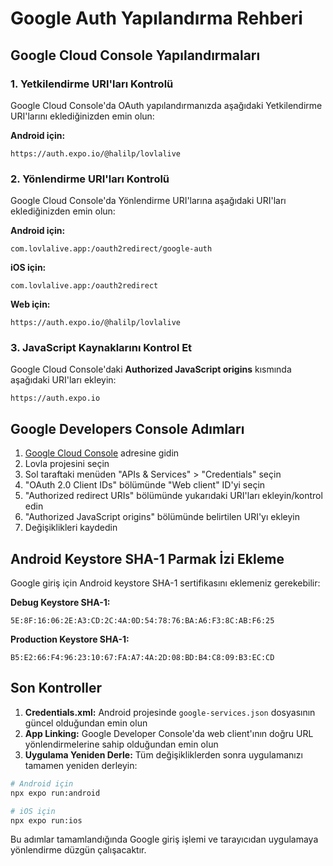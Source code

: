 # Google Auth Yapılandırma Rehberi

## Google Cloud Console Yapılandırmaları

### 1. Yetkilendirme URI'ları Kontrolü
Google Cloud Console'da OAuth yapılandırmanızda aşağıdaki Yetkilendirme URI'larını eklediğinizden emin olun:

**Android için:**
```
https://auth.expo.io/@halilp/lovlalive
```

### 2. Yönlendirme URI'ları Kontrolü
Google Cloud Console'da Yönlendirme URI'larına aşağıdaki URI'ları eklediğinizden emin olun:

**Android için:**
```
com.lovlalive.app:/oauth2redirect/google-auth
```

**iOS için:**
```
com.lovlalive.app:/oauth2redirect
```

**Web için:**
```
https://auth.expo.io/@halilp/lovlalive
```

### 3. JavaScript Kaynaklarını Kontrol Et
Google Cloud Console'daki **Authorized JavaScript origins** kısmında aşağıdaki URI'ları ekleyin:

```
https://auth.expo.io
```

## Google Developers Console Adımları

1. [Google Cloud Console](https://console.cloud.google.com/) adresine gidin
2. Lovla projesini seçin
3. Sol taraftaki menüden "APIs & Services" > "Credentials" seçin
4. "OAuth 2.0 Client IDs" bölümünde "Web client" ID'yi seçin
5. "Authorized redirect URIs" bölümünde yukarıdaki URI'ları ekleyin/kontrol edin
6. "Authorized JavaScript origins" bölümünde belirtilen URI'yı ekleyin
7. Değişiklikleri kaydedin

## Android Keystore SHA-1 Parmak İzi Ekleme

Google giriş için Android keystore SHA-1 sertifikasını eklemeniz gerekebilir:

**Debug Keystore SHA-1:**
```
5E:8F:16:06:2E:A3:CD:2C:4A:0D:54:78:76:BA:A6:F3:8C:AB:F6:25
```

**Production Keystore SHA-1:**
```
B5:E2:66:F4:96:23:10:67:FA:A7:4A:2D:08:BD:B4:C8:09:B3:EC:CD
```

## Son Kontroller

1. **Credentials.xml:** Android projesinde `google-services.json` dosyasının güncel olduğundan emin olun
2. **App Linking:** Google Developer Console'da web client'ının doğru URL yönlendirmelerine sahip olduğundan emin olun
3. **Uygulama Yeniden Derle:** Tüm değişikliklerden sonra uygulamanızı tamamen yeniden derleyin:

```bash
# Android için
npx expo run:android

# iOS için
npx expo run:ios
```

Bu adımlar tamamlandığında Google giriş işlemi ve tarayıcıdan uygulamaya yönlendirme düzgün çalışacaktır. 